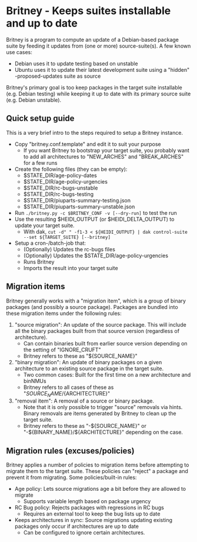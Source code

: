 # Britney - Keeps suites installable and up to date

Britney is a program to compute an update of a Debian-based package suite
by feeding it updates from (one or more) source-suite(s).  A few known use
cases:

 * Debian uses it to update testing based on unstable
 * Ubuntu uses it to update their latest development suite using a "hidden" -proposed-updates suite as source

Britney's primary goal is too keep packages in the target suite installable
(e.g. Debian testing) while keeping it up to date with its primary source
suite (e.g. Debian unstable).

## Quick setup guide

This is a very brief intro to the steps required to setup a
Britney instance.

 * Copy "britney.conf.template" and edit it to suit your purpose
    - If you want Britney to bootstrap your target suite, you
      probably want to add all architectures to "NEW_ARCHES" and
      "BREAK_ARCHES" for a few runs
 * Create the following files (they can be empty):
    - $STATE_DIR/age-policy-dates
    - $STATE_DIR/age-policy-urgencies
    - $STATE_DIR/rc-bugs-unstable
    - $STATE_DIR/rc-bugs-testing
    - $STATE_DIR/piuparts-summary-testing.json
    - $STATE_DIR/piuparts-summary-unstable.json
 * Run ```./britney.py -c $BRITNEY_CONF -v [--dry-run]``` to test the run
 * Use the resulting $HEIDI_OUTPUT (or $HEIDI_DELTA_OUTPUT) to update
   your target suite.
    - With dak, ```cut -d" " -f1-3 < ${HEIDI_OUTPUT} | dak control-suite --set ${TARGET_SUITE} [--britney]```
 * Setup a cron-/batch-job that:
    - (Optionally) Updates the rc-bugs files
    - (Optionally) Updates the $STATE_DIR/age-policy-urgencies
    - Runs Britney
    - Imports the result into your target suite

## Migration items

Britney generally works with a "migration item", which is a group of binary
packages (and possibly a source package).  Packages are bundled into these
migration items under the following rules:

 1. "source migration": An update of the source package.  This will include all the binary packages built from that source version (regardless of architecture).
    * Can contain binaries built from earlier source version depending on the setting of "IGNORE_CRUFT"
    * Britney refers to these as "${SOURCE_NAME}"
 1. "binary migration": An update of binary packages on a given architecture to an existing source package in the target suite.
    * Two common cases: Built for the first time on a new architecture and binNMUs
    * Britney refers to all cases of these as "${SOURCE_NAME}/${ARCHITECTURE}"
 1. "removal item": A removal of a source or binary package.
    * Note that it is only possible to trigger "source" removals via hints.  Binary removals are items generated by Britney to clean up the target suite.
    * Britney refers to these as "-${SOURCE_NAME}" or "-${BINARY_NAME}/${ARCHITECTURE}" depending on the case.

## Migration rules (excuses/policies)

Britney applies a number of policies to migration items before attempting
to migrate them to the target suite.  These policies can "reject" a
package and prevent it from migrating.  Some policies/built-in rules:

 * Age policy: Lets source migrations age a bit before they are allowed to migrate
   - Supports variable length based on package urgency
 * RC Bug policy: Rejects packages with regressions in RC bugs
   - Requires an external tool to keep the bug lists up to date
 * Keeps architectures in sync: Source migrations updating existing packages only occur if architectures are up to date
   - Can be configured to ignore certain architectures.

